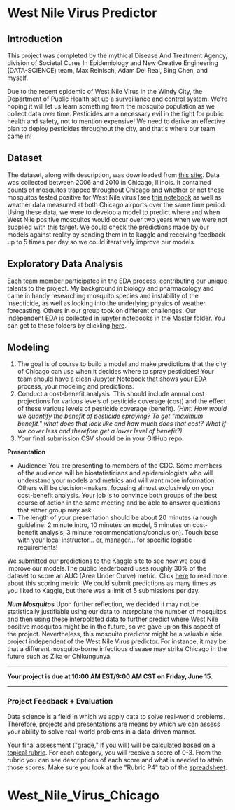 # West Nile Virus Predictor

## Introduction

This project was completed by the mythical Disease And Treatment Agency, division of Societal Cures In Epidemiology and New Creative Engineering (DATA-SCIENCE) team, Max Reinisch, Adam Del Real, Bing Chen, and myself.

Due to the recent epidemic of West Nile Virus in the Windy City, the Department of Public Health set up a surveillance and control system. We're hoping it will let us learn something from the mosquito population as we collect data over time. Pesticides are a necessary evil in the fight for public health and safety, not to mention expensive! We need to derive an effective plan to deploy pesticides throughout the city, and that's where our team came in!

## Dataset

The dataset, along with description, was downloaded from [this site:](https://www.kaggle.com/c/predict-west-nile-virus/). Data was collected between 2006 and 2010 in Chicago, Illinois. It contained counts of mosquitos trapped throughout Chicago and whether or not these mosquitos tested positive for West Nile virus (see [this notebook](https://github.com/Hadeishi/DSI_Project_4/blob/master/West-Nile-Virus.ipynb) as well as weather data measured at both Chicago airports over the same time period. Using these data, we were to develop a model to predict where and when West Nile positive mosquitos would occur over two years when we were not supplied with this target. We could check the predictions made by our models against reality by sending them in to kaggle and receiving feedback up to 5 times per day so we could iteratively improve our models.

## Exploratory Data Analysis

Each team member participated in the EDA process, contributing our unique talents to the project. My background in biology and pharmacology and came in handy researching mosquito species and instability of the insecticide, as well as looking into the underlying physics of weather forecasting. Others in our group took on different challenges. Our independent EDA is collected in jupyter notebooks in the Master folder. You can get to these folders by clickling [here]().

## Modeling

1. The goal is of course to build a model and make predictions that the city of Chicago can use when it decides where to spray pesticides! Your team should have a clean Jupyter Notebook that shows your EDA process, your modeling and predictions.
2. Conduct a cost-benefit analysis. This should include annual cost projections for various levels of pesticide coverage (cost) and the effect of these various levels of pesticide coverage (benefit). *(Hint: How would we quantify the benefit of pesticide spraying? To get "maximum benefit," what does that look like and how much does that cost? What if we cover less and therefore get a lower level of benefit?)*
3. Your final submission CSV should be in your GitHub repo.

**Presentation**
* Audience: You are presenting to members of the CDC. Some members of the audience will be biostatisticians and epidemiologists who will understand your models and metrics and will want more information. Others will be decision-makers, focusing almost exclusively on your cost-benefit analysis. Your job is to convince both groups of the best course of action in the same meeting and be able to answer questions that either group may ask.
* The length of your presentation should be about 20 minutes (a rough guideline: 2 minute intro, 10 minutes on model, 5 minutes on cost-benefit analysis, 3 minute recommendations/conclusion).  Touch base with your local instructor... er, manager... for specific logistic requirements!

We submitted our predictions to the Kaggle site to see how we could improve our models.The public leaderboard uses roughly 30% of the dataset to score an AUC (Area Under Curve) metric. Click [here](https://www.kaggle.com/wiki/AreaUnderCurve) to read more about this scoring metric. We could submit predictions as many times as you liked to Kaggle, but there was a limit of 5 submissions per day.

***Num Mosquitos*** Upon further reflection, we decided it may not be statistically justifiable using our data to interpolate the number of mosquitos and then using these interpolated data to further predict where West Nile positive mosquitos might be in the future, so we gave up on this aspect of the project. Nevertheless, this mosquito predictor might be a valuable side project independent of the West Nile Virus predictor. For instance, it may be that a different mosquito-borne infectious disease may strike Chicago in the future such as Zika or Chikungunya.

---

**Your project is due at 10:00 AM EST/9:00 AM CST on Friday, June 15.**

---

### Project Feedback + Evaluation

Data science is a field in which we apply data to solve real-world problems. Therefore, projects and presentations are means by which we can assess your ability to solve real-world problems in a data-driven manner.

Your final assessment ("grade," if you will) will be calculated based on a [topical rubric](https://docs.google.com/spreadsheets/d/1V6OzSHPXCJEe_sVT7B1vE7sT-jqNMNo-NrmZHtafMXY/edit?usp=sharing). For each category, you will receive a score of 0-3. From the rubric you can see descriptions of each score and what is needed to attain those scores. Make sure you look at the "Rubric P4" tab of the [spreadsheet](https://docs.google.com/spreadsheets/d/1V6OzSHPXCJEe_sVT7B1vE7sT-jqNMNo-NrmZHtafMXY/edit?usp=sharing).
# West_Nile_Virus_Chicago
